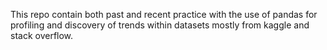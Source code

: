 This repo contain both past and recent practice with the use of pandas for profiling and discovery of trends within datasets mostly from kaggle and stack overflow.
